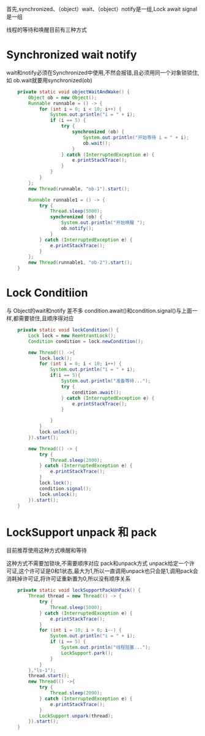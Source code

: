 首先,synchronized、（object）wait、（object）notify是一组,Lock await signal是一组


线程的等待和唤醒目前有三种方式

# Synchronized wait notify
wait和notify必须在Synchronized中使用,不然会报错,且必须用同一个对象锁锁住,如 ob.wait就要用synchronized(ob)

```java
    private static void objectWaitAndWake() {
        Object ob = new Object();
        Runnable runnable = () -> {
            for (int i = 0; i < 10; i++) {
                System.out.println("i = " + i);
                if (i == 5) {
                    try {
                        synchronized (ob) {
                            System.out.println("开始等待 i = " + i);
                            ob.wait();
                        }
                    } catch (InterruptedException e) {
                        e.printStackTrace();
                    }
                }
            }
        };
        new Thread(runnable, "ob-1").start();

        Runnable runnable1 = () -> {
            try {
                Thread.sleep(5000);
                synchronized (ob) {
                    System.out.println("开始唤醒 ");
                    ob.notify();
                }
            } catch (InterruptedException e) {
                e.printStackTrace();
            }
        };
        new Thread(runnable1, "ob-2").start();
    }
```


# Lock Conditiion

与 Object的wait和notify 差不多
condition.await()和condition.signal()与上面一样,都需要锁住,且顺序得对应
```java
    private static void lockCondition() {
        Lock lock = new ReentrantLock();
        Condition condition = lock.newCondition();

        new Thread(() ->{
            lock.lock();
            for (int i = 0; i < 10; i++) {
                System.out.println("i = " + i);
                if(i == 5){
                    System.out.println("准备等待...");
                    try {
                        condition.await();
                    } catch (InterruptedException e) {
                        e.printStackTrace();
                    }

                }
            }
            lock.unlock();
        }).start();

        new Thread(() -> {
            try {
                Thread.sleep(2000);
            } catch (InterruptedException e) {
                e.printStackTrace();
            }
            lock.lock();
            condition.signal();
            lock.unlock();
        }).start();
    }
```


# LockSupport unpack 和 pack
目前推荐使用这种方式唤醒和等待

这种方式不需要加锁块,不需要顺序对应
pack和unpack方式 unpack给定一个许可证,这个许可证是0和1状态,最大为1,所以一直调用unpack也只会是1,调用pack会消耗掉许可证,将许可证重新置为0,所以没有顺序关系

```java
    private static void lockSupportPackUnPack() {
        Thread thread = new Thread(() -> {
            try {
                Thread.sleep(5000);
            } catch (InterruptedException e) {
                e.printStackTrace();
            }
            for (int i = 10; i > 0; i--) {
                System.out.println("i = " + i);
                if (i == 5) {
                    System.out.println("线程阻塞...");
                    LockSupport.park();
                }
            }
        },"ls-1");
        thread.start();
        new Thread(() ->{
            try {
                Thread.sleep(2000);
            } catch (InterruptedException e) {
                e.printStackTrace();
            }
            LockSupport.unpark(thread);
        }).start();
    }
	
```
